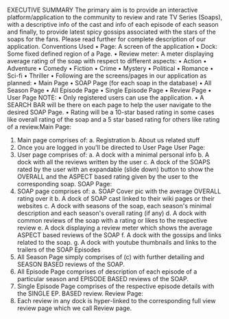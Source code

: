 EXECUTIVE SUMMARY
The primary aim is to provide an interactive platform/application to the community to review
and rate TV Series (Soaps), with a descriptive info of the cast and info of each episode of
each season and finally, to provide latest spicy gossips associated with the stars of the
soaps for the fans. Please read further for complete description of our application.
Conventions Used
• Page: A screen of the application
• Dock: Some fixed defined region of a Page.
• Review meter: A meter displaying average rating of the soap with respect to different aspects:
• Action
• Adventure
• Comedy
• Fiction
• Crime
• Mystery
• Political
• Romance
• Sci-fi
• Thriller
• Following are the screens/pages in our application as planned:
• Main Page
• SOAP Page (for each soap in the database)
• All Season Page
• All Episode Page
• Single Episode Page
• Review Page
• User Page
NOTE:
• Only registered users can use the application.
• A SEARCH BAR will be there on each page to help the user navigate to the desired SOAP Page.
• Rating will be a 10-star based rating in some cases like overall rating of the soap and a 5 star
based rating for others like rating of a review.Main Page:
1. Main page comprises of:
a. Registration
b. About us related stuff
2. Once you are logged in you'll be directed to User Page
User Page:
1. User page comprises of:
a. A dock with a minimal personal info
b. A dock with all the reviews written by the user
c. A dock of the SOAPS rated by the user with an expandable (slide down) button
to show the OVERALL and the ASPECT based rating given by the user to the
corresponding soap.
SOAP Page:
1. SOAP page comprises of:
a. SOAP Cover pic with the average OVERALL rating over it
b. A dock of SOAP cast linked to their wiki pages or their websites
c. A dock with seasons of the soap, each season's minimal description and each
season's overall rating (if any)
d. A dock with common reviews of the soap with a rating or likes to the respective
review
e. A dock displaying a review meter which shows the average ASPECT based
reviews of the SOAP
f. A dock with the gossips and links related to the soap.
g. A dock with youtube thumbnails and links to the trailers of the SOAP Episodes
2. All Season Page simply comprises of (c) with further detailing and SEASON BASED
reviews of the SOAP.
3. All Episode Page comprises of description of each episode of a particular season and
EPISODE BASED reviews of the SOAP.
4. Single Episode Page comprises of the respective episode details with the SINGLE EP.
BASED review.
Review Page:
1. Each review in any dock is hyper-linked to the corresponding full view review page which
we call Review page.

